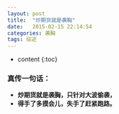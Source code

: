 ```yaml
---
layout: post
title:  "炒期货就是袭胸"
date:   2015-02-15 22:14:54
categories: 袭胸
tags: 综述
---
```


* content
{:toc}

### 真传一句话：
* **炒期货就是袭胸，只针对大波偷袭，**
* **得手了多摸会儿，失手了赶紧跑路。**
